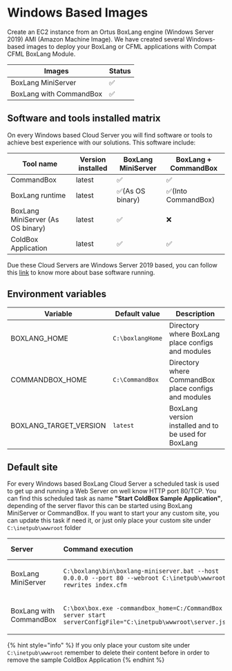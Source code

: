 # Windows Based Images

Create an EC2 instance from an Ortus BoxLang engine \(Windows Server 2019\) AMI \(Amazon Machine Image\).  We have created several Windows-based images to deploy your BoxLang or CFML applications with Compat CFML BoxLang Module.

| Images                        | Status                                          |
| ----------------------------- | ----------------------------------------------- |
| BoxLang MiniServer   | :white_check_mark:                              |
| BoxLang with CommandBox       | :white_check_mark:                              |

## Software and tools installed matrix

On every Windows based Cloud Server you will find software or tools to achieve best experience with our solutions. This software include:

|**Tool name**|**Version installed**|**BoxLang MiniServer**|**BoxLang + CommandBox**|
|-------------|---------------------|------------------------------|---------------------------|
|CommandBox   |latest| :white_check_mark:           | :white_check_mark:        |
|BoxLang runtime|latest|:white_check_mark:(As OS binary)|:white_check_mark:(Into CommandBox)|
|BoxLang MiniServer (As OS binary)|latest|:white_check_mark:|:x:|
|ColdBox Application|latest|:white_check_mark:|:white_check_mark:|

Due these Cloud Servers are Windows Server 2019 based, you can follow this [link](https://azuremarketplace.microsoft.com/en-us/marketplace/apps/microsoftwindowsserver.windowsserver?tab=Overview) to know more about base software running.

## Environment variables

|**Variable**|**Default value**|**Description**|
|-------------|-----------------|--------------|
|BOXLANG_HOME|`C:\boxlangHome`|Directory where BoxLang place configs and modules|
|COMMANDBOX_HOME|`C:\CommandBox`|Directory where CommandBox place configs and modules|
|BOXLANG_TARGET_VERSION| `latest` |BoxLang version installed and to be used for BoxLang|

## Default site
For every Windows based BoxLang Cloud Server a scheduled task is used to get up and running a Web Server on well know HTTP port 80/TCP. You can find this scheduled task as name **"Start ColdBox Sample Application"**, depending of the server flavor this can be started using BoxLang MiniServer or CommandBox. If you want to start your any custom site, you can update this task if need it, or just only place your custom site under `C:\inetpub\wwwroot` folder

|Server|Command execution|Scheduled task name|
|:-----|:----------------|:------------------|
|BoxLang MiniServer|`C:\boxlang\bin\boxlang-miniserver.bat --host 0.0.0.0 --port 80 --webroot C:\inetpub\wwwroot --rewrites index.cfm`|Start ColdBox Sample Application|
|BoxLang with CommandBox|`C:\box\box.exe -commandbox_home=C:/CommandBox server start serverConfigFile="C:\inetpub\wwwroot\server.json"`|Start ColdBox Sample Application|

{% hint style="info" %}
If you only place your custom site under `C:\inetpub\wwwroot` remember to delete their content before in order to remove the sample ColdBox Application
{% endhint %}